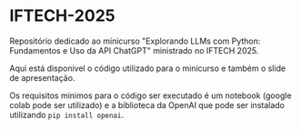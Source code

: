 # IFTECH-2025
Repositório dedicado ao minicurso "Explorando LLMs com Python: Fundamentos e Uso da API ChatGPT" ministrado no IFTECH 2025. 

Aqui está disponivel o código utilizado para o minicurso e também o slide de apresentação.

Os requisitos minimos para o código ser executado é um notebook (google colab pode ser utilizado) e a biblioteca da OpenAI que pode ser instalado utilizando ```pip install openai```.
